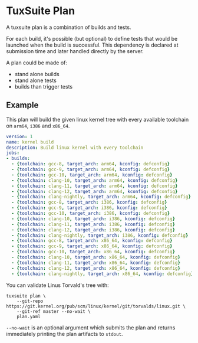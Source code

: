 # TuxSuite Plan

A tuxsuite plan is a combination of builds and tests.

For each build, it's possible (but optional) to define tests that would be
launched when the build is successful. This dependency is declared at
submission time and later handled directly by the server.

A plan could be made of:

* stand alone builds
* stand alone tests
* builds than trigger tests

## Example

This plan will build the given linux kernel tree with every available
toolchain on `arm64`, `i386` and `x86_64`.

```yaml
version: 1
name: kernel build
description: Build linux kernel with every toolchain
jobs:
- builds:
  - {toolchain: gcc-8, target_arch: arm64, kconfig: defconfig}
  - {toolchain: gcc-9, target_arch: arm64, kconfig: defconfig}
  - {toolchain: gcc-10, target_arch: arm64, kconfig: defconfig}
  - {toolchain: clang-10, target_arch: arm64, kconfig: defconfig}
  - {toolchain: clang-11, target_arch: arm64, kconfig: defconfig}
  - {toolchain: clang-12, target_arch: arm64, kconfig: defconfig}
  - {toolchain: clang-nightly, target_arch: arm64, kconfig: defconfig}
  - {toolchain: gcc-8, target_arch: i386, kconfig: defconfig}
  - {toolchain: gcc-9, target_arch: i386, kconfig: defconfig}
  - {toolchain: gcc-10, target_arch: i386, kconfig: defconfig}
  - {toolchain: clang-10, target_arch: i386, kconfig: defconfig}
  - {toolchain: clang-11, target_arch: i386, kconfig: defconfig}
  - {toolchain: clang-12, target_arch: i386, kconfig: defconfig}
  - {toolchain: clang-nightly, target_arch: i386, kconfig: defconfig}
  - {toolchain: gcc-8, target_arch: x86_64, kconfig: defconfig}
  - {toolchain: gcc-9, target_arch: x86_64, kconfig: defconfig}
  - {toolchain: gcc-10, target_arch: x86_64, kconfig: defconfig}
  - {toolchain: clang-10, target_arch: x86_64, kconfig: defconfig}
  - {toolchain: clang-11, target_arch: x86_64, kconfig: defconfig}
  - {toolchain: clang-12, target_arch: x86_64, kconfig: defconfig}
  - {toolchain: clang-nightly, target_arch: x86_64, kconfig: defconfig}
```

You can validate Linus Torvald's tree with:

```shell
tuxsuite plan \
    --git-repo https://git.kernel.org/pub/scm/linux/kernel/git/torvalds/linux.git \
    --git-ref master --no-wait \
    plan.yaml
```

`--no-wait` is an optional argument which submits the plan and returns
immediately printing the plan artifacts to `stdout`.
